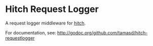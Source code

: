 # Hitch Request Logger

A request logger middleware for [hitch](https://github.com/nbio/hitch).

For documentation, see: http://godoc.org/github.com/tamasd/hitch-requestlogger
